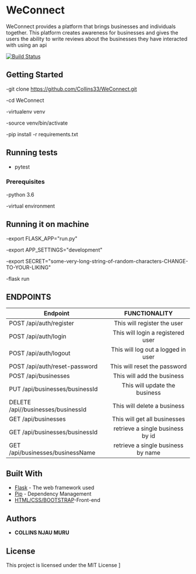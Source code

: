 # WeConnect

WeConnect provides a platform that brings businesses and individuals together. This platform creates awareness for businesses and gives the users the ability to write reviews about the businesses they have interacted with using an api

[![Build Status](https://travis-ci.org/Collins33/WeConnect.svg?branch=master)](https://travis-ci.org/Collins33/WeConnect)

## Getting Started

-git clone https://github.com/Collins33/WeConnect.git

-cd WeConnect

-virtualenv venv

-source venv/bin/activate

-pip install -r requirements.txt

## Running tests
- pytest

### Prerequisites

-python 3.6

-virtual environment

## Running it on machine
-export FLASK_APP="run.py"

-export APP_SETTINGS="development"

-export SECRET="some-very-long-string-of-random-characters-CHANGE-TO-YOUR-LIKING"

-flask run

## ENDPOINTS
| Endpoint                           | FUNCTIONALITY |
| -----------------------------------|:-------------:|
| POST /api/auth/register            | This will register  the user       |
| POST /api/auth/login               | This will login a registered user  |
| POST /api/auth/logout              | This will log out a logged in user |
| POST /api/auth/reset-password      | This will reset the password       | 
| POST  /api/businesses              | This will add the business         |
| PUT /api/businesses/businessId     | This will update the business      | 
| DELETE /api//businesses/businessId | This will delete a business        |
| GET  /api/businesses               | This will get all businesses       |
| GET  /api/businesses/businessId    | retrieve a single business by id   |
| GET  /api/businesses/businessName  | retrieve a single business by name |       


## Built With

* [Flask](http://flask.pocoo.org/) - The web framework used
* [Pip](https://pypi.python.org/pypi/pip) - Dependency Management
* [HTML/CSS/BOOTSTRAP](https://getbootstrap.com/)-Front-end 


 

## Authors

* **COLLINS NJAU MURU** 



## License

This project is licensed under the MIT License ]




